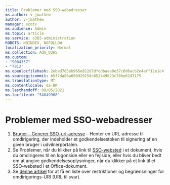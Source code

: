 ```yaml
---
title: Problemer med SSO-webadresser
ms.author: v-jmathew
author: v-jmathew
manager: scotv
ms.audience: Admin
ms.topic: article
ms.service: o365-administration
ROBOTS: NOINDEX, NOFOLLOW
localization_priority: Normal
ms.collection: Adm_O365
ms.custom:
- "9004357"
- "7812"
ms.openlocfilehash: 2ebad785eb966e822d7dfedbaaa0e37c6d6acb2e4aff12e1c4f85c5cc481bd65
ms.sourcegitcommit: b5f7da89a650d2915dc652449623c78be6247175
ms.translationtype: MT
ms.contentlocale: da-DK
ms.lasthandoff: 08/05/2021
ms.locfileid: "54049968"
---
```

# <a name="sso-url-issues"></a>Problemer med SSO-webadresser

1. [Bruger – Generer SSO-url-adresse](https://docs.microsoft.com/rest/api/apimanagement/2019-12-01/User/GenerateSsoUrl) – Henter en URL-adresse til omdirigering, der indeholder et godkendelsestoken til signering af en given bruger i udviklerportalen.
2. Se Problemer, når du klikker på link til [SSO-websted](https://docs.microsoft.com/office/troubleshoot/office-suite-issues/click-hyperlink-to-sso-website) i et dokument, hvis du omdirigeres til en logonside eller en fejlside, eller hvis du bliver bedt om at angive godkendelsesoplysninger, når du klikker på et link til et SSO-websted i et Office-dokument.
3. Se [denne artikel](https://docs.microsoft.com/azure/active-directory/develop/reply-url) for at få en liste over restriktioner og begrænsninger for omdirigerings-URI (URL til svar).
